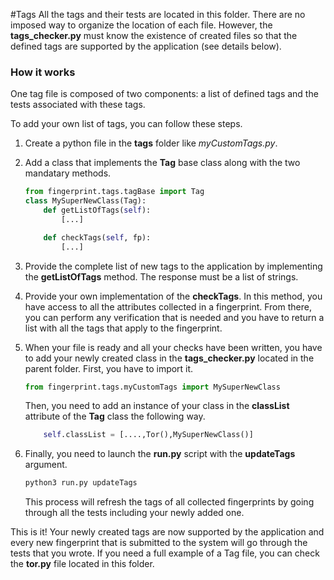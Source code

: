 #Tags
All the tags and their tests are located in this folder.
There are no imposed way to organize the location of each file. However, the
**tags_checker.py** must know the existence of created files so that the defined
tags are supported by the application (see details below).

### How it works
One tag file is composed of two components: a list of defined tags and the tests associated
with these tags.

To add your own list of tags, you can follow these steps.
1. Create a python file in the **tags** folder like *myCustomTags.py*.

2. Add a class that implements the **Tag** base class along with the two mandatary methods.
    ``` python
    from fingerprint.tags.tagBase import Tag
    class MySuperNewClass(Tag):
        def getListOfTags(self):
            [...]

        def checkTags(self, fp):
            [...]
    ```
3. Provide the complete list of new tags to the application by implementing the
    **getListOfTags** method. The response must be a list of strings.

4. Provide your own implementation of the **checkTags**. In this method, you have access
    to all the attributes collected in a fingerprint. From there, you can perform
    any verification that is needed and you have to return a list with all the tags that apply
    to the fingerprint.

5. When your file is ready and all your checks have been written, you have to add
    your newly created class in the **tags_checker.py** located in the parent folder.
    First, you have to import it.
    ``` python
    from fingerprint.tags.myCustomTags import MySuperNewClass
    ```
    Then, you need to add an instance of your class in the **classList** attribute of the
**Tag** class the following way.
    ``` python
        self.classList = [....,Tor(),MySuperNewClass()]
    ```

6. Finally, you need to launch the **run.py** script with the **updateTags** argument.
    ```bash
    python3 run.py updateTags
    ```
    This process will refresh the tags of all collected fingerprints by going through all
    the tests including your newly added one.


This is it! Your newly created tags are now supported by the application and every new
fingerprint that is submitted to the system will go through the tests that you wrote.
If you need a full example of a Tag file, you can check the **tor.py** file located
in this folder.

